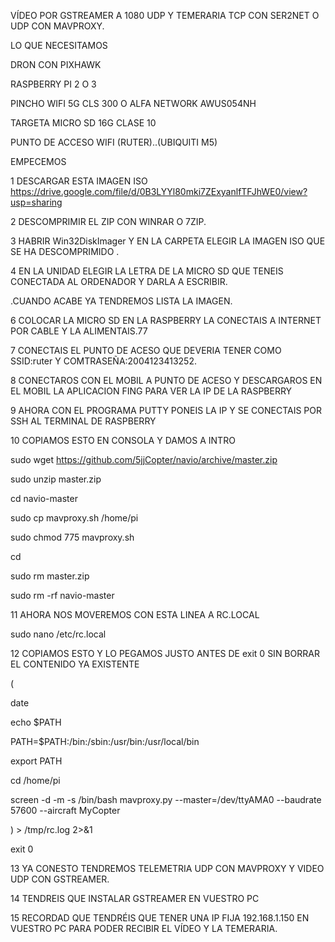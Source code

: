 VÍDEO POR GSTREAMER A 1080 UDP Y TEMERARIA TCP CON SER2NET O UDP CON MAVPROXY.

LO QUE NECESITAMOS

DRON CON PIXHAWK

RASPBERRY PI 2 O 3

PINCHO WIFI 5G CLS 300 O ALFA NETWORK AWUS054NH

TARGETA MICRO SD 16G CLASE 10

PUNTO DE ACCESO WIFI (RUTER)..(UBIQUITI M5)

EMPECEMOS

1 DESCARGAR ESTA IMAGEN ISO https://drive.google.com/file/d/0B3LYYl80mki7ZExyanlfTFJhWE0/view?usp=sharing

2 DESCOMPRIMIR EL ZIP CON WINRAR O 7ZIP.

3 HABRIR Win32DiskImager Y EN LA CARPETA ELEGIR LA IMAGEN ISO QUE SE HA DESCOMPRIMIDO .

4 EN LA UNIDAD ELEGIR LA LETRA DE LA MICRO SD QUE TENEIS CONECTADA AL ORDENADOR Y DARLA A ESCRIBIR.

.CUANDO ACABE YA TENDREMOS LISTA LA IMAGEN.

6 COLOCAR LA MICRO SD EN LA RASPBERRY LA CONECTAIS A INTERNET POR CABLE Y LA ALIMENTAIS.77

7 CONECTAIS EL PUNTO DE ACESO QUE DEVERIA TENER COMO SSID:ruter Y COMTRASEÑA:2004123413252.

8 CONECTAROS CON EL MOBIL A PUNTO DE ACESO Y DESCARGAROS EN EL MOBIL LA APLICACION FING PARA VER LA IP DE LA RASPBERRY

9 AHORA CON EL PROGRAMA PUTTY PONEIS LA IP Y SE CONECTAIS POR SSH AL TERMINAL DE RASPBERRY

10 COPIAMOS ESTO EN CONSOLA Y DAMOS A INTRO

sudo wget https://github.com/5jjCopter/navio/archive/master.zip

sudo unzip master.zip

cd navio-master

sudo cp mavproxy.sh /home/pi

sudo chmod 775 mavproxy.sh

cd 

sudo rm master.zip

sudo rm -rf navio-master

11 AHORA NOS MOVEREMOS CON ESTA LINEA A RC.LOCAL

sudo nano /etc/rc.local

12 COPIAMOS ESTO Y LO PEGAMOS JUSTO ANTES DE exit 0 SIN BORRAR EL CONTENIDO YA EXISTENTE

(

date

echo $PATH

PATH=$PATH:/bin:/sbin:/usr/bin:/usr/local/bin

export PATH

cd /home/pi

screen -d -m -s /bin/bash mavproxy.py --master=/dev/ttyAMA0 --baudrate 57600 --aircraft MyCopter

) > /tmp/rc.log 2>&1

exit 0

13 YA CONESTO TENDREMOS TELEMETRIA UDP CON MAVPROXY Y VIDEO UDP CON GSTREAMER.

14 TENDREIS QUE INSTALAR GSTREAMER EN VUESTRO PC 

15 RECORDAD QUE TENDRÉIS QUE TENER UNA IP FIJA 192.168.1.150 EN VUESTRO PC PARA PODER RECIBIR EL VÍDEO Y LA TEMERARIA.

